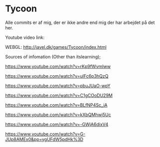 # Tycoon
 
Alle commits er af mig, der er ikke andre end mig der har arbejdet på det her.

Youtube video link:

WEBGL: http://javel.dk/games/Tycoon/index.html

Sources of infomation (Other than itslearning);

https://www.youtube.com/watch?v=rKp9fWvmIww

https://www.youtube.com/watch?v=ulFc6p3hQzQ

https://www.youtube.com/watch?v=pbuJUaO-wpY

https://www.youtube.com/watch?v=C1gCOoDU29M

https://www.youtube.com/watch?v=BLfNP4Sc_iA

https://www.youtube.com/watch?v=kXbQMhwj5Uc

https://www.youtube.com/watch?v=-GWjA6dixV4

https://www.youtube.com/watch?v=G-JUp8AMEx0&pp=ygUFdW5pdHk%3D

